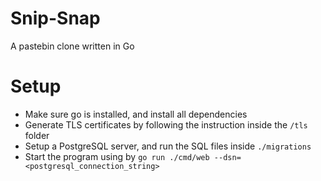 # Snip-Snap

A pastebin clone written in Go

# Setup

- Make sure go is installed, and install all dependencies
- Generate TLS certificates by following the instruction inside the `/tls` folder
- Setup a PostgreSQL server, and run the SQL files inside `./migrations`
- Start the program using by `go run ./cmd/web --dsn=<postgresql_connection_string>`
